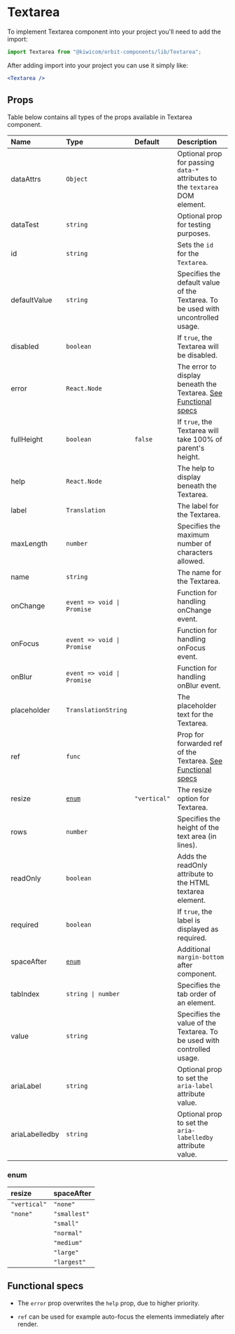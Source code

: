# Textarea

To implement Textarea component into your project you'll need to add the import:

```jsx
import Textarea from "@kiwicom/orbit-components/lib/Textarea";
```

After adding import into your project you can use it simply like:

```jsx
<Textarea />
```

## Props

Table below contains all types of the props available in Textarea component.

| Name           | Type                       | Default      | Description                                                                          |
| :------------- | :------------------------- | :----------- | :----------------------------------------------------------------------------------- |
| dataAttrs      | `Object`                   |              | Optional prop for passing `data-*` attributes to the `textarea` DOM element.         |
| dataTest       | `string`                   |              | Optional prop for testing purposes.                                                  |
| id             | `string`                   |              | Sets the `id` for the `Textarea`.                                                    |
| defaultValue   | `string`                   |              | Specifies the default value of the Textarea. To be used with uncontrolled usage.     |
| disabled       | `boolean`                  |              | If `true`, the Textarea will be disabled.                                            |
| error          | `React.Node`               |              | The error to display beneath the Textarea. [See Functional specs](#functional-specs) |
| fullHeight     | `boolean`                  | `false`      | If `true`, the Textarea will take 100% of parent's height.                           |
| help           | `React.Node`               |              | The help to display beneath the Textarea.                                            |
| label          | `Translation`              |              | The label for the Textarea.                                                          |
| maxLength      | `number`                   |              | Specifies the maximum number of characters allowed.                                  |
| name           | `string`                   |              | The name for the Textarea.                                                           |
| onChange       | `event => void \| Promise` |              | Function for handling onChange event.                                                |
| onFocus        | `event => void \| Promise` |              | Function for handling onFocus event.                                                 |
| onBlur         | `event => void \| Promise` |              | Function for handling onBlur event.                                                  |
| placeholder    | `TranslationString`        |              | The placeholder text for the Textarea.                                               |
| ref            | `func`                     |              | Prop for forwarded ref of the Textarea. [See Functional specs](#functional-specs)    |
| resize         | [`enum`](#enum)            | `"vertical"` | The resize option for Textarea.                                                      |
| rows           | `number`                   |              | Specifies the height of the text area (in lines).                                    |
| readOnly       | `boolean`                  |              | Adds the readOnly attribute to the HTML textarea element.                            |
| required       | `boolean`                  |              | If `true`, the label is displayed as required.                                       |
| spaceAfter     | [`enum`](#enum)            |              | Additional `margin-bottom` after component.                                          |
| tabIndex       | `string \| number`         |              | Specifies the tab order of an element.                                               |
| value          | `string`                   |              | Specifies the value of the Textarea. To be used with controlled usage.               |
| ariaLabel      | `string`                   |              | Optional prop to set the `aria-label` attribute value.                               |
| ariaLabelledby | `string`                   |              | Optional prop to set the `aria-labelledby` attribute value.                          |

### enum

| resize       | spaceAfter   |
| :----------- | :----------- |
| `"vertical"` | `"none"`     |
| `"none"`     | `"smallest"` |
|              | `"small"`    |
|              | `"normal"`   |
|              | `"medium"`   |
|              | `"large"`    |
|              | `"largest"`  |

## Functional specs

- The `error` prop overwrites the `help` prop, due to higher priority.

- `ref` can be used for example auto-focus the elements immediately after render.
